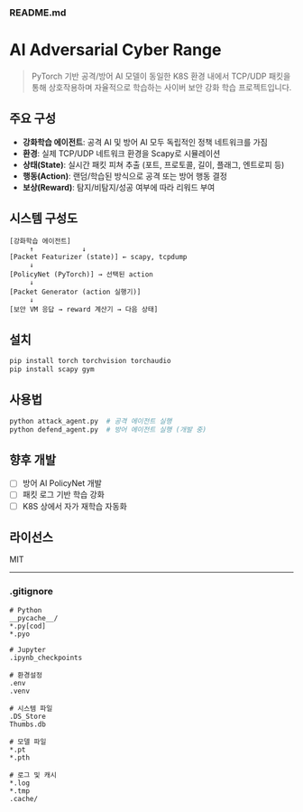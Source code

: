 ### README.md

# AI Adversarial Cyber Range

> PyTorch 기반 공격/방어 AI 모델이 동일한 K8S 환경 내에서 TCP/UDP 패킷을 통해 상호작용하며 자율적으로 학습하는 사이버 보안 강화 학습 프로젝트입니다.

## 주요 구성

- **강화학습 에이전트**: 공격 AI 및 방어 AI 모두 독립적인 정책 네트워크를 가짐
- **환경**: 실제 TCP/UDP 네트워크 환경을 Scapy로 시뮬레이션
- **상태(State)**: 실시간 패킷 피쳐 추출 (포트, 프로토콜, 길이, 플래그, 엔트로피 등)
- **행동(Action)**: 랜덤/학습된 방식으로 공격 또는 방어 행동 결정
- **보상(Reward)**: 탐지/비탐지/성공 여부에 따라 리워드 부여

## 시스템 구성도
```
[강화학습 에이전트]
     ↑            ↓
[Packet Featurizer (state)] ← scapy, tcpdump
     ↓
[PolicyNet (PyTorch)] → 선택된 action
     ↓
[Packet Generator (action 실행기)]
     ↓
[보안 VM 응답 → reward 계산기 → 다음 상태]
```

## 설치
```bash
pip install torch torchvision torchaudio
pip install scapy gym
```

## 사용법
```bash
python attack_agent.py  # 공격 에이전트 실행
python defend_agent.py  # 방어 에이전트 실행 (개발 중)
```

## 향후 개발
- [ ] 방어 AI PolicyNet 개발
- [ ] 패킷 로그 기반 학습 강화
- [ ] K8S 상에서 자가 재학습 자동화

## 라이선스
MIT

---

### .gitignore
```
# Python
__pycache__/
*.py[cod]
*.pyo

# Jupyter
.ipynb_checkpoints

# 환경설정
.env
.venv

# 시스템 파일
.DS_Store
Thumbs.db

# 모델 파일
*.pt
*.pth

# 로그 및 캐시
*.log
*.tmp
.cache/
```
